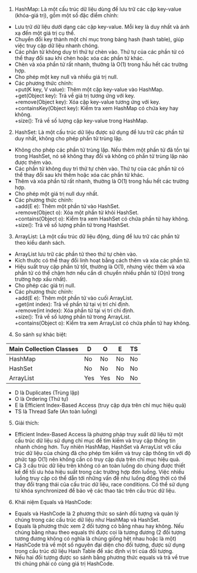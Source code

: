 1.	HashMap: Là một cấu trúc dữ liệu dùng để lưu trữ các cặp key-value (khóa-giá trị), gồm một số đặc điểm chính:
-	Lưu trữ dữ liệu dưới dạng các cặp key-value. Mỗi key là duy nhất và ánh xạ đến một giá trị cụ thể.
-	Chuyển đổi key thành một chỉ mục trong bảng hash (hash table), giúp việc truy cập dữ liệu nhanh chóng.
-	Các phần tử không duy trì thứ tự chèn vào. Thứ tự của các phần tử có thể thay đổi sau khi chèn hoặc xóa các phần tử khác.
-	Chèn và xóa phần tử rất nhanh, thường là O(1) trong hầu hết các trường hợp.
-	Cho phép một key null và nhiều giá trị null.
-	Các phương thức chính:  
+put(K key, V value): Thêm một cặp key-value vào HashMap.  
+get(Object key): Trả về giá trị tương ứng với key.  
+remove(Object key): Xóa cặp key-value tương ứng với key.  
+containsKey(Object key): Kiểm tra xem HashMap có chứa key hay không.  
+size(): Trả về số lượng cặp key-value trong HashMap.

2.	HashSet: Là một cấu trúc dữ liệu được sử dụng để lưu trữ các phần tử duy nhất, không cho phép phần tử trùng lặp.
-	Không cho phép các phần tử trùng lặp. Nếu thêm một phần tử đã tồn tại trong HashSet, nó sẽ không thay đổi và không có phần tử trùng lặp nào được thêm vào.
-	Các phần tử không duy trì thứ tự chèn vào. Thứ tự của các phần tử có thể thay đổi sau khi thêm hoặc xóa các phần tử khác.
-	Thêm và xóa phần tử rất nhanh, thường là O(1) trong hầu hết các trường hợp.
-	Cho phép một giá trị null duy nhất.
-	Các phương thức chính:  
+add(E e): Thêm một phần tử vào HashSet.  
+remove(Object o): Xóa một phần tử khỏi HashSet.  
+contains(Object o): Kiểm tra xem HashSet có chứa phần tử hay không.  
+size(): Trả về số lượng phần tử trong HashSet.

3.	ArrayList: Là một cấu trúc dữ liệu động, dùng để lưu trữ các phần tử theo kiểu danh sách.
-	ArrayList lưu trữ các phần tử theo thứ tự chèn vào.
-	Kích thước có thể thay đổi linh hoạt bằng cách thêm và xóa các phần tử.
-	Hiệu suất truy cập phần tử tốt, thường là O(1), nhưng việc thêm và xóa phần tử có thể chậm hơn nếu cần di chuyển nhiều phần tử (O(n) trong trường hợp xấu nhất).
-	Cho phép các giá trị null.
-	Các phương thức chính:  
+add(E e): Thêm một phần tử vào cuối ArrayList.  
+get(int index): Trả về phần tử tại vị trí chỉ định.  
+remove(int index): Xóa phần tử tại vị trí chỉ định.  
+size(): Trả về số lượng phần tử trong ArrayList.  
+contains(Object o): Kiểm tra xem ArrayList có chứa phần tử hay không.

4.	So sánh sự khác biệt:

| Main Collection Classes | D   | O   | E   | TS  |
|-------------------------|-----|-----|-----|-----|
| HashMap                 | No  | No  | No  | No  |
| HashSet                 | No  | No  | No  | No  |
| ArrayList               | Yes | Yes | No  | No  |


- D là Duplicates (Trùng lặp)
- O là Ordering (Thứ tự)
- E là Efficient Index-Based Access (truy cập dựa trên chỉ mục hiệu quả)
- TS là Thread Safe (An toàn luồng)

5. Giải thích:
- Efficient Index-Based Access là phương pháp truy xuất dữ liệu từ một cấu trúc dữ liệu sử dụng chỉ mục để tìm kiếm và truy cập thông tin nhanh chóng hơn. Tuy nhiên HashMap, HashSet và ArrayList với cấu trúc dữ liệu của chúng đã cho phép tìm kiếm và truy cập thông tin với độ phức tạp O(1) nên không cần có truy cập dựa trên chỉ mục hiệu quả.  
- Cả 3 cấu trúc dữ liệu trên không có an toàn luồng do chúng được thiết kế để tối ưu hóa hiệu suất trong các trường hợp đơn luồng. Việc nhiều luồng truy cập có thể dẫn tới những vấn đề như luồng đồng thời có thể thay đổi trạng thái của cấu trúc dữ liệu, race conditions. Có thể sử dụng từ khóa synchronized để bảo vệ các thao tác trên cấu trúc dữ liệu.

6. Khái niệm Equals và HashCode:
-	Equals và HashCode là 2 phương thức so sánh đối tượng và quản lý chúng trong các cấu trúc dữ liệu như HashMap và HashSet.
-	Equals là phương thức xem 2 đối tượng có bằng nhau hay không. Nếu chúng bằng nhau theo equals thì được coi là tương đương (2 đối tượng tương đương không có nghĩa là chúng giống hệt nhau hoặc là một)
-	HashCode trả về một số nguyên đại diện cho đối tượng, được sử dụng trong cấu trúc dữ liệu Hash Table để xác định vị trí của đối tượng.
-	Nếu hai đối tượng được so sánh bằng phương thức equals và trả về true thì chúng phải có cùng giá trị HashCode.
